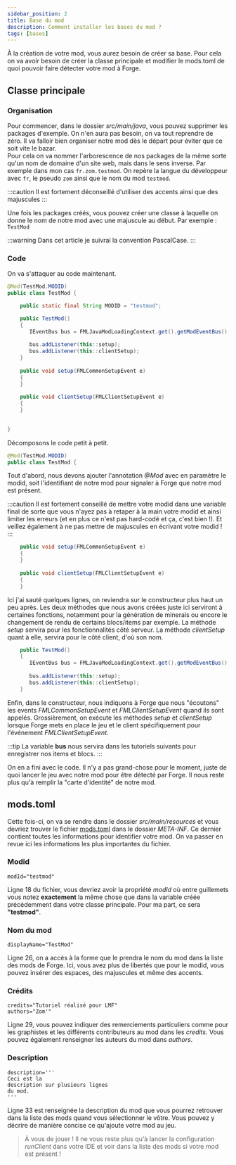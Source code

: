 ```yaml
---
sidebar_position: 2
title: Base du mod
description: Comment installer les bases du mod ?
tags: [bases]
---
```


À la création de votre mod, vous aurez besoin de créer sa base.
Pour cela on va avoir besoin de créer la classe principale et
modifier le mods.toml de quoi pouvoir faire détecter votre mod à Forge.

## Classe principale

### Organisation

Pour commencer, dans le dossier *src/main/java*, vous pouvez supprimer les packages d'exemple. On n'en aura pas besoin, on va tout reprendre de zéro.
Il va falloir bien organiser notre mod dès le départ pour éviter que ce soit vite le bazar.  
Pour cela on va nommer l'arborescence de nos packages de la même sorte qu'un nom de domaine d'un site web, mais dans le sens inverse.
Par exemple dans mon cas `fr.zom.testmod`. On repère la langue du développeur avec `fr`, le pseudo `zom` ainsi que le nom du mod `testmod`.

:::caution
Il est fortement déconseillé d'utiliser des accents ainsi que des majuscules
:::

Une fois les packages créés, vous pouvez créer une classe à laquelle on donne le nom de notre mod avec une majuscule au début.
Par exemple : `TestMod`

:::warning
Dans cet article je suivrai la convention PascalCase.
:::

### Code

On va s'attaquer au code maintenant.

```java
@Mod(TestMod.MODID)
public class TestMod {

    public static final String MODID = "testmod";

    public TestMod()
    {
       IEventBus bus = FMLJavaModLoadingContext.get().getModEventBus();
       
       bus.addListener(this::setup);
       bus.addListener(this::clientSetup); 
    }
    
    public void setup(FMLCommonSetupEvent e)
    {
    }
    
    public void clientSetup(FMLClientSetupEvent e)
    {
    }
    

}

```

Décomposons le code petit à petit.

````java
@Mod(TestMod.MODID)
public class TestMod {
````

Tout d'abord, nous devons ajouter l'annotation *@Mod* avec en paramètre le modid,
soit l'identifiant de notre mod pour signaler à Forge que notre mod est présent.

:::caution
Il est fortement conseillé de mettre votre modid dans une variable final de sorte que vous n'ayez pas à retaper à la main votre modid et ainsi limiter les erreurs (et en plus ce n'est pas hard-codé et ça, c'est bien !). Et veillez également à ne pas mettre de majuscules en écrivant votre modid !
:::

````java
    public void setup(FMLCommonSetupEvent e)
    {
    }
    
    public void clientSetup(FMLClientSetupEvent e)
    {
    }
````

Ici j'ai sauté quelques lignes, on reviendra sur le constructeur plus haut un peu après.
Les deux méthodes que nous avons créées juste ici serviront à certaines fonctions, notamment
pour la génération de minerais ou encore le changement de rendu de certains blocs/items
par exemple. La méthode *setup* servira pour les fonctionnalités côté serveur.
La méthode *clientSetup* quant à elle, servira pour le côté client, d'où son nom.

````java
    public TestMod()
    {
       IEventBus bus = FMLJavaModLoadingContext.get().getModEventBus();
       
       bus.addListener(this::setup);
       bus.addListener(this::clientSetup); 
    }
````

Enfin, dans le constructeur, nous indiquons à Forge que nous "écoutons" les events *FMLCommonSetupEvent* et *FMLClientSetupEvent* quand ils sont appelés.
Grossièrement, on exécute les méthodes *setup* et *clientSetup* lorsque Forge mets en place le jeu et le client spécifiquement pour l'événement *FMLClientSetupEvent*.

:::tip
La variable **bus** nous servira dans les tutoriels suivants pour enregistrer nos items et blocs.
:::

On en a fini avec le code. Il n'y a pas grand-chose pour le moment, juste de quoi
lancer le jeu avec notre mod pour être détecté par Forge. Il nous reste plus qu'à remplir la
"carte d'identité" de notre mod.

## mods.toml

Cette fois-ci, on va se rendre dans le dossier *src/main/resources* et vous devriez
trouver le fichier [mods.toml](mods_toml.md) dans le dossier *META-INF*.
Ce dernier contient toutes les informations pour identifier votre mod. On va passer en revue ici les informations les plus importantes du fichier.

### Modid

````text
modId="testmod"
````

Ligne 18 du fichier, vous devriez avoir la propriété *modId* où entre guillemets
vous notez **exactement** la même chose que dans la variable créée précédemment dans
votre classe principale. Pour ma part, ce sera **"testmod"**.

### Nom du mod

````text
displayName="TestMod"
````

Ligne 26, on a accès à la forme que le prendra le nom du mod dans la liste
des mods de Forge. Ici, vous avez plus de libertés que pour le modid, vous
pouvez insérer des espaces, des majuscules et même des accents.

### Crédits

````text
credits="Tutoriel réalisé pour LMF"
authors="Zom'"
````

Ligne 29, vous pouvez indiquer des remerciements particuliers comme pour les
graphistes et les différents contributeurs au mod dans les *credits*. Vous
pouvez également renseigner les auteurs du mod dans *authors*.

### Description

````text
description='''
Ceci est la 
description sur plusieurs lignes
du mod.
'''
````

Ligne 33 est renseignée la description du mod que vous pourrez retrouver
dans la liste des mods quand vous sélectionner le vôtre. Vous pouvez
y décrire de manière concise ce qu'ajoute votre mod au jeu.

> À vous de jouer ! Il ne vous reste plus qu'à lancer la configuration
*runClient* dans votre IDE et voir dans la liste des mods
si votre mod est présent !
